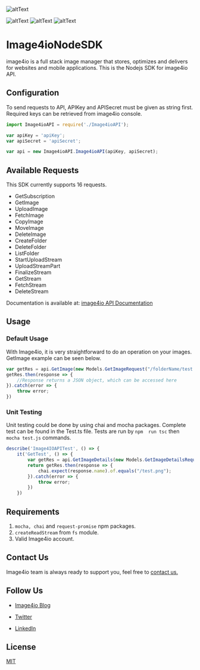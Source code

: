 ![altText](https://cdn.image4.io/i4io/logo-dark-side.png "Logo")

![altText](https://img.shields.io/github/package-json/v/Image4IO/image4ionodeSDK "License") 
![altText](https://img.shields.io/github/license/Image4IO/image4ionodeSDK "License") ![altText](https://img.shields.io/github/languages/top/Image4IO/image4ionodeSDK "Lang")

# Image4ioNodeSDK 
image4io is a full stack image manager that stores, optimizes and delivers for websites and mobile applications. This is the Nodejs SDK for image4io API.

## Configuration
To send requests to API, APIKey and APISecret must be given as string first. Required keys can be retrieved from image4io console.
```javascript
import Image4ioAPI = require('./Image4ioAPI');

var apiKey = 'apiKey';
var apiSecret = 'apiSecret';

var api = new Image4ioAPI.Image4ioAPI(apiKey, apiSecret);
```
## Available Requests
This SDK currently supports 16 requests.

* GetSubscription
* GetImage
* UploadImage
* FetchImage
* CopyImage
* MoveImage
* DeleteImage
* CreateFolder
* DeleteFolder
* ListFolder
* StartUploadStream
* UploadStreamPart
* FinalizeStream
* GetStream
* FetchStream
* DeleteStream

Documentation is available at: [image4io API Documentation](https://image4.io/en/documentation)

## Usage
### Default Usage
With Image4io, it is very straightforward to do an operation on your images. GetImage example can be seen below.
```javascript
var getRes = api.GetImage(new Models.GetImageRequest("/folderName/test.png"));
getRes.then(response => {
    //Response returns a JSON object, which can be accessed here
}).catch(error => {
    throw error;
})
```

### Unit Testing
Unit testing could be done by using chai and mocha packages. Complete test can be found in the Test.ts file. Tests are run by ``` npm  run tsc ``` then ```mocha test.js``` commands.
```javascript
describe('Image4IOAPITest', () => {
    it('GetTest', () => {
        var getRes = api.GetImageDetails(new Models.GetImageDetailsRequestModel("/test.png"));
        return getRes.then(response => {
            chai.expect(response.name).of.equals("/test.png");
        }).catch(error => {
            throw error;
        })
    })
```
## Requirements
 1) ```mocha, chai``` and ```request-promise``` npm packages.
 2) ```createReadStream``` from ```fs``` module.
 3) Valid Image4io account.
## Contact Us
Image4io team is always ready to support you, feel free to 
[contact us.](https://image4.io/en/contact)
## Follow Us
* [Image4io Blog](https://image4.io/en/blog)

* [Twitter](https://twitter.com/image4io)

* [LinkedIn]( linkedin.com/company/image4io/)

## License
[MIT](https://choosealicense.com/licenses/mit/)
